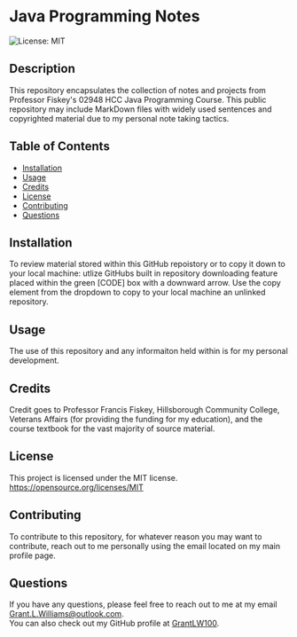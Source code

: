 # Java Programming Notes 
![License: MIT](https://img.shields.io/badge/License-MIT-yellow.svg)
## Description
This repository encapsulates the collection of notes and projects from Professor Fiskey's 02948 HCC Java Programming Course. This public repository may include MarkDown files with widely used sentences and copyrighted material due to my personal note taking tactics. 
## Table of Contents
* [Installation](#installation)
* [Usage](#usage)
* [Credits](#credits)
* [License](#license)
* [Contributing](#contributing)
* [Questions](#questions)
## Installation
To review material stored within this GitHub repoistory or to copy it down to your local machine: utlize GitHubs built in repository downloading feature placed within the green [CODE] box with a downward arrow. Use the copy element from the dropdown to copy to your local machine an unlinked repository. 
## Usage
The use of this repository and any informaiton held within is for my personal development. 
## Credits
Credit goes to Professor Francis Fiskey, Hillsborough Community College, Veterans Affairs (for providing the funding for my education), and the course textbook for the vast majority of source material.
## License
This project is licensed under the MIT license.
<https://opensource.org/licenses/MIT>
## Contributing
To contribute to this repository, for whatever reason you may want to contribute, reach out to me personally using the email located on my main profile page. 
## Questions
If you have any questions, please feel free to reach out to me at my email <Grant.L.Williams@outlook.com>.<br>You can also check out my GitHub profile at [GrantLW100](GrantLW100).
